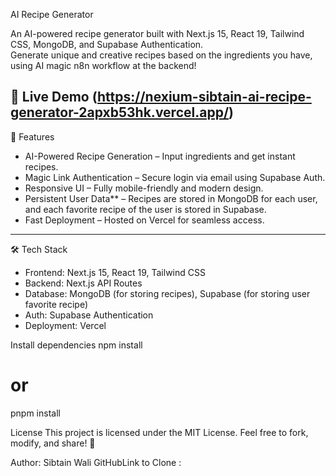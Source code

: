 AI Recipe Generator

An AI-powered recipe generator built with Next.js 15, React 19, Tailwind CSS, MongoDB, and Supabase Authentication.  
Generate unique and creative recipes based on the ingredients you have, using AI magic n8n workflow at the backend!

🚀 Live Demo
(https://nexium-sibtain-ai-recipe-generator-2apxb53hk.vercel.app/)
---
 📌 Features
- AI-Powered Recipe Generation – Input ingredients and get instant recipes.
- Magic Link Authentication – Secure login via email using Supabase Auth.
- Responsive UI – Fully mobile-friendly and modern design.
- Persistent User Data** – Recipes are stored in MongoDB for each user, and each favorite recipe of the user is stored in Supabase.
- Fast Deployment – Hosted on Vercel for seamless access.
---
 🛠️ Tech Stack
- Frontend: Next.js 15, React 19, Tailwind CSS
- Backend: Next.js API Routes
- Database: MongoDB (for storing recipes), Supabase (for storing user favorite recipe)
- Auth: Supabase Authentication
- Deployment: Vercel

Install dependencies
npm install
# or
pnpm install

License
This project is licensed under the MIT License.
Feel free to fork, modify, and share! 💚

Author: Sibtain Wali
GitHubLink to Clone : 

